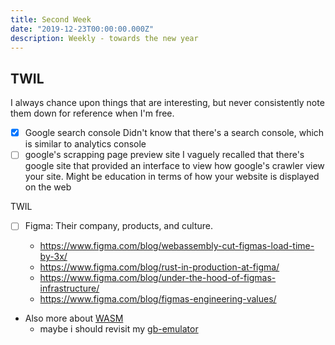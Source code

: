 ```yaml
---
title: Second Week
date: "2019-12-23T00:00:00.000Z"
description: Weekly - towards the new year
---
```


## TWIL

I always chance upon things that are interesting, but never consistently note them down for reference when I'm free.

- [x] Google search console
      Didn't know that there's a search console, which is similar to analytics console
- [ ] google's scrapping page preview site
      I vaguely recalled that there's google site that provided an interface to view how google's crawler view your site. Might be education in terms of how your website is displayed on the web

TWIL

- [ ] Figma: Their company, products, and culture.

  - https://www.figma.com/blog/webassembly-cut-figmas-load-time-by-3x/
  - https://www.figma.com/blog/rust-in-production-at-figma/
  - https://www.figma.com/blog/under-the-hood-of-figmas-infrastructure/
  - https://www.figma.com/blog/figmas-engineering-values/

- Also more about [WASM](https://polyfloyd.net/post/how-rust-helps-you-prevent-bugs/)
  - maybe i should revisit my [gb-emulator](https://github.com/KenLSM/gb-emu)
